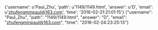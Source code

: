 {'username': u'Paul_Zhu', 'path': u'1149/1149.html', 'answer': u'D', 'email': u'zhufengminpaul@163.com', 'time': '2016-02-21:21:01:15'}
{"username": "Paul_Zhu", "path": "1149/1149.html", "answer": "D", "email": "zhufengminpaul@163.com", "time": "2016-02-24:23:25:13"}